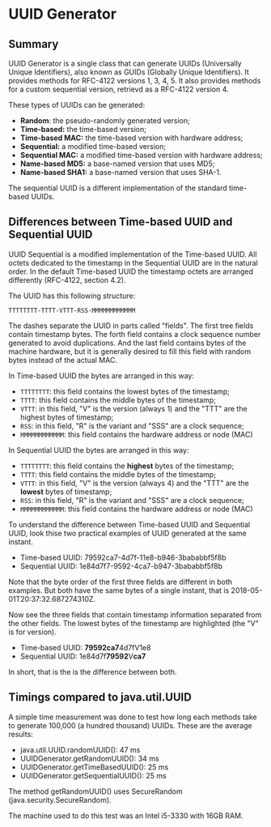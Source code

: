 
UUID Generator
======================================================

Summary
------------------------------------------------------

UUID Generator is a single class that can generate UUIDs (Universally Unique Identifiers), also known as GUIDs (Globally Unique Identifiers). It provides methods for RFC-4122 versions 1, 3, 4, 5. It also provides methods for a custom sequential version, retrievd as a RFC-4122 version 4.

These types of UUIDs can be generated:

* __Random__: the pseudo-randomly generated version;
* __Time-based:__ the time-based version;
* __Time-based MAC:__ the time-based version with hardware address;
* __Sequential:__ a modified time-based version;
* __Sequential MAC:__ a modified time-based version with hardware address;
* __Name-based MD5:__ a base-named version that uses MD5;
* __Name-based SHA1:__ a base-named version that uses SHA-1.

The sequential UUID is a different implementation of the standard time-based UUIDs.

Differences between Time-based UUID and Sequential UUID
------------------------------------------------------

UUID Sequential is a modified implementation of the Time-based UUID. All octets dedicated to the timestamp in the Sequential UUID are in the natural order. In the default Time-based UUID the timestamp octets are arranged differently (RFC-4122, section 4.2).

The UUID has this following structure:

`
TTTTTTTT-TTTT-VTTT-RSS-MMMMMMMMMMMM
`

The dashes separate the UUID in parts called "fields". The first tree fields contain timestamp bytes. The forth field contains a clock sequence number generated to avoid duplications. And the last field contains bytes of the machine hardware, but it is generally desired to fill this field with random bytes instead of the actual MAC.

In Time-based UUID the bytes are arranged in this way:

* `TTTTTTTT`: this field contains the lowest bytes of the timestamp;
* `TTTT`: this field contains the middle bytes of the timestamp;
* `VTTT`: in this field, "V" is the version (always 1) and the "TTT" are the highest bytes of timestamp;
* `RSS`: in this field, "R" is the variant and "SSS" are a clock sequence;
* `MMMMMMMMMMMM`: this field contains the hardware address or node (MAC)

In Sequential UUID the bytes are arranged in this way:

* `TTTTTTTT`: this field contains the **highest** bytes of the timestamp;
* `TTTT`: this field contains the middle bytes of the timestamp;
* `VTTT`: in this field, "V" is the version (always 4) and the "TTT" are the **lowest** bytes of timestamp;
* `RSS`: in this field, "R" is the variant and "SSS" are a clock sequence;
* `MMMMMMMMMMMM`: this field contains the hardware address or node (MAC)

To understand the difference between Time-based UUID and Sequential UUID, look thise two practical examples of UUID generated at the same instant.

* Time-based UUID:  79592ca7-4d7f-11e8-b946-3bababbf5f8b
* Sequential UUID: 1e84d7f7-9592-4ca7-b947-3bababbf5f8b

Note that the byte order of the first three fields are different in both examples. But both have the same bytes of a single instant, that is 2018-05-01T20:37:32.687274310Z.

Now see the three fields that contain timestamp information separated from the other fields. The lowest bytes of the timestamp are highlighted (the "V" is for version).

* Time-based UUID: **79592ca7**4d7fV1e8
* Sequential UUID: 1e84d7f**79592**V**ca7**

In short, that is the is the difference between both.

Timings compared to java.util.UUID
------------------------------------------------------

A simple time measurement was done to test how long each methods take to generate 100,000 (a hundred thousand) UUIDs. These are the average results:

* java.util.UUID.randomUUID(): 47 ms
* UUIDGenerator.getRandomUUID(): 34 ms
* UUIDGenerator.getTimeBasedUUID(): 25 ms
* UUIDGenerator.getSequentialUUID(): 25 ms

The method getRandomUUID() uses SecureRandom (java.security.SecureRandom).

The machine used to do this test was an Intel i5-3330 with 16GB RAM.

